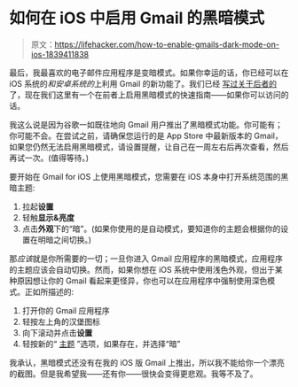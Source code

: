 # 如何在 iOS 中启用 Gmail 的黑暗模式

> 原文：<https://lifehacker.com/how-to-enable-gmails-dark-mode-on-ios-1839411838>

最后，我最喜欢的电子邮件应用程序是变暗模式。如果你幸运的话，你已经可以在 iOS 系统的*和安卓系统的*上利用 Gmail 的新功能了。我们已经 [写过关于后者的](https://lifehacker.com/how-to-find-gmails-new-dark-mode-setting-1838066217) 了，现在我们这里有一个在前者上启用黑暗模式的快速指南——如果你可以访问的话。



我这么说是因为谷歌一如既往地向 Gmail 用户推出了黑暗模式功能。你可能有；你可能不会。在尝试之前，请确保您运行的是 App Store 中最新版本的 Gmail，如果您仍然无法启用黑暗模式，请设置提醒，让自己在一周左右后再次查看，然后再试一次。(值得等待。)

要开始在 Gmail for iOS 上使用黑暗模式，您需要在 iOS 本身中打开系统范围的黑暗主题:

1.  拉起**设置**
2.  轻触**显示&亮度**
3.  点击**外观**下的“暗”。(如果你使用的是自动模式，要知道你的主题会根据你的设置在明暗之间切换。)

那*应该*就是你所需要的一切；一旦你进入 Gmail 应用程序的黑暗模式，应用程序的主题应该会自动切换。然而，如果你想在 iOS 系统中使用浅色外观，但出于某种原因想让你的 Gmail 看起来更怪异，你也可以在应用程序中强制使用深色模式。正如所描述的:

1.  打开你的 Gmail 应用程序
2.  轻按左上角的汉堡图标
3.  向下滚动并点击**设置**
4.  轻按新的“ [主题](https://support.google.com/mail/answer/9460619?co=GENIE.Platform%3DiOS&hl=en&oco=0) ”选项，如果存在，并选择“暗”

我承认，黑暗模式还没有在我的 iOS 版 Gmail 上推出，所以我不能给你一个漂亮的截图。但是我希望我——还有你——很快会变得更悲观。我等不及了。
